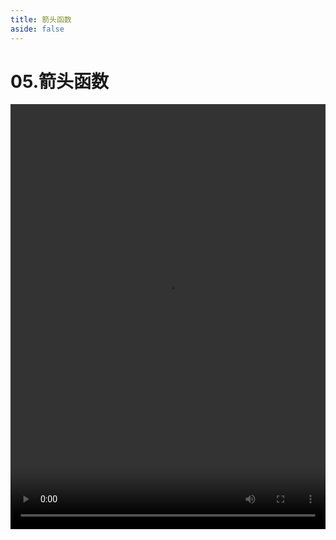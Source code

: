 ```yaml
---
title: 箭头函数
aside: false
---
```


# 05.箭头函数

<video autoplay src="http://qn.chinavanes.com/nodejs/module-2/05.箭头函数.mp4" controls controlsList="nodownload" width="100%" height="680"/>

